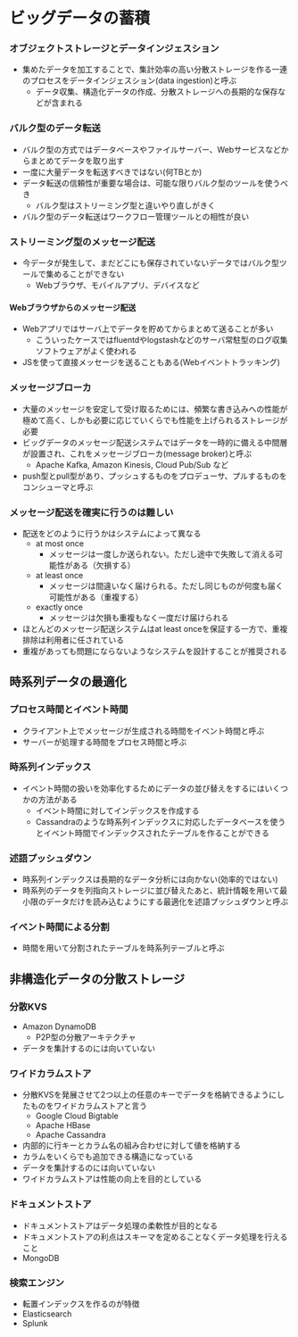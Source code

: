 # ビッグデータの蓄積
### オブジェクトストレージとデータインジェスション
- 集めたデータを加工することで、集計効率の高い分散ストレージを作る一連のプロセスをデータインジェスション(data ingestion)と呼ぶ
  - データ収集、構造化データの作成、分散ストレージへの長期的な保存などが含まれる

### バルク型のデータ転送
- バルク型の方式ではデータベースやファイルサーバー、Webサービスなどからまとめてデータを取り出す
- 一度に大量データを転送すべきではない(何TBとか)
- データ転送の信頼性が重要な場合は、可能な限りバルク型のツールを使うべき
  - バルク型はストリーミング型と違いやり直しがきく
- バルク型のデータ転送はワークフロー管理ツールとの相性が良い

### ストリーミング型のメッセージ配送
- 今データが発生して、まだどこにも保存されていないデータではバルク型ツールで集めることができない
  - Webブラウザ、モバイルアプリ、デバイスなど

#### Webブラウザからのメッセージ配送
- Webアプリではサーバ上でデータを貯めてからまとめて送ることが多い
  - こういったケースではfluentdやlogstashなどのサーバ常駐型のログ収集ソフトウェアがよく使われる
- JSを使って直接メッセージを送ることもある(Webイベントトラッキング)

### メッセージブローカ
- 大量のメッセージを安定して受け取るためには、頻繁な書き込みへの性能が極めて高く、しかも必要に応じていくらでも性能を上げられるストレージが必要
- ビッグデータのメッセージ配送システムではデータを一時的に備える中間層が設置され、これをメッセージブローカ(message broker)と呼ぶ
  - Apache Kafka, Amazon Kinesis, Cloud Pub/Sub など
- push型とpull型があり、プッシュするものをプロデューサ、プルするものをコンシューマと呼ぶ

### メッセージ配送を確実に行うのは難しい
- 配送をどのように行うかはシステムによって異なる
  - at most once
    - メッセージは一度しか送られない。ただし途中で失敗して消える可能性がある（欠損する）
  - at least once
    - メッセージは間違いなく届けられる。ただし同じものが何度も届く可能性がある（重複する）
  - exactly once
    - メッセージは欠損も重複もなく一度だけ届けられる
- ほとんどのメッセージ配送システムはat least onceを保証する一方で、重複排除は利用者に任されている
- 重複があっても問題にならないようなシステムを設計することが推奨される

## 時系列データの最適化
### プロセス時間とイベント時間
- クライアント上でメッセージが生成される時間をイベント時間と呼ぶ
- サーバーが処理する時間をプロセス時間と呼ぶ

### 時系列インデックス
- イベント時間の扱いを効率化するためにデータの並び替えをするにはいくつかの方法がある
  - イベント時間に対してインデックスを作成する
  - Cassandraのような時系列インデックスに対応したデータベースを使うとイベント時間でインデックスされたテーブルを作ることができる

### 述語プッシュダウン
- 時系列インデックスは長期的なデータ分析には向かない(効率的ではない)
- 時系列のデータを列指向ストレージに並び替えたあと、統計情報を用いて最小限のデータだけを読み込むようにする最適化を述語プッシュダウンと呼ぶ

### イベント時間による分割
- 時間を用いて分割されたテーブルを時系列テーブルと呼ぶ

## 非構造化データの分散ストレージ
### 分散KVS
- Amazon DynamoDB
  - P2P型の分散アーキテクチャ
- データを集計するのには向いていない

### ワイドカラムストア
- 分散KVSを発展させて2つ以上の任意のキーでデータを格納できるようにしたものをワイドカラムストアと言う
  - Google Cloud Bigtable
  - Apache HBase
  - Apache Cassandra
- 内部的に行キーとカラム名の組み合わせに対して値を格納する
- カラムをいくらでも追加できる構造になっている
- データを集計するのには向いていない
- ワイドカラムストアは性能の向上を目的としている

### ドキュメントストア
- ドキュメントストアはデータ処理の柔軟性が目的となる
- ドキュメントストアの利点はスキーマを定めることなくデータ処理を行えること
- MongoDB

### 検索エンジン
- 転置インデックスを作るのが特徴
- Elasticsearch
- Splunk
